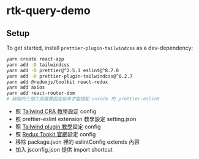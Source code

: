 # rtk-query-demo

## Setup

To get started, install `prettier-plugin-tailwindcss` as a dev-dependency:

```sh
yarn create react-app
yarn add -D tailwindcss
yarn add -D prettier@^2.5.1 eslint@^8.7.0
yarn add -D prettier-plugin-tailwindcss@^0.2.7
yarn add @reduxjs/toolkit react-redux
yarn add axios
yarn add react-router-dom
# 排版的三個工具需要固定版本才能搭配 vscode 的 prettier-eslint
```

- 照 [Tailwind CRA 教學](https://tailwindcss.com/docs/guides/create-react-app)設定 config
- 照 prettier-eslint extension 教學設定 setting.json
- 照 [Tailwind plugin 教學](https://github.com/tailwindlabs/prettier-plugin-tailwindcss)設定 config
- 照 [Redux Tookit 官網](https://redux-toolkit.js.org/introduction/getting-started)設定 config
- 移除 package.json 裡的 eslintConfig extends 內容
- 加入 jsconfig.json 提供 import shortcut

